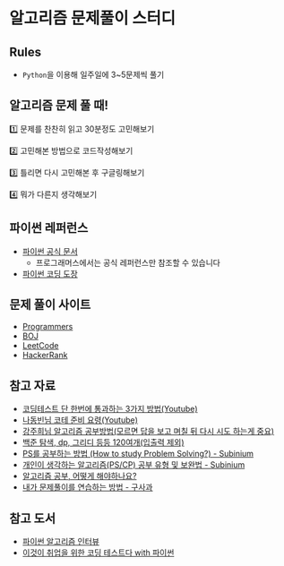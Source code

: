 # 알고리즘 문제풀이 스터디
## Rules
- `Python`을 이용해 일주일에 3~5문제씩 풀기

## 알고리즘 문제 풀 때!
1️⃣ 문제를 찬찬히 읽고 30분정도 고민해보기

2️⃣ 고민해본 방법으로 코드작성해보기

3️⃣ 틀리면 다시 고민해본 후 구글링해보기

4️⃣ 뭐가 다른지 생각해보기

## 파이썬 레퍼런스
- [파이썬 공식 문서](https://docs.python.org/ko/3/)
	- 프로그래머스에서는 공식 레퍼런스만 참조할 수 있습니다
- [파이썬 코딩 도장](https://dojang.io/course/view.php?id=7)

## 문제 풀이 사이트
- [Programmers](https://programmers.co.kr/learn/challenges)
- [BOJ](https://www.acmicpc.net/)
- [LeetCode](https://leetcode.com/)
- [HackerRank](https://www.hackerrank.com/dashboard)

## 참고 자료
- [코딩테스트 단 한번에 통과하는 3가지 방법(Youtube)](https://www.youtube.com/watch?v=BHEVExiUFgU)
- [나동빈님 코테 준비 요령(Youtube)](https://www.youtube.com/watch?v=ukkLCl9yBvE)
- [강주희님 알고리즘 공부방법(모르면 답을 보고 며칠 뒤 다시 시도 하는게 중요)](https://medium.com/claudiajkang-life/%EC%95%8C%EA%B3%A0%EB%A6%AC%EC%A6%98-%EC%B4%88%EB%B3%B4%EC%97%90%EC%84%9C-%EB%B2%97%EC%96%B4%EB%82%98%EA%B8%B0-%EC%9C%84%ED%95%9C-%EC%97%AC%EC%A0%95-1ffb6bdfec6b)
- [백준 탐색, dp, 그리디 등등 120여개(입출력 제외)](https://log-laboratory.tistory.com/138)
- [PS를 공부하는 방법 (How to study Problem Solving?) - Subinium](https://subinium.github.io/how-to-study-problem-solving/)
- [개인이 생각하는 알고리즘(PS/CP) 공부 유형 및 보완법 - Subinium](https://subinium.github.io/PS-Study-Types-and-Complements/)
- [알고리즘 공부, 어떻게 해야하나요?](https://baactree.tistory.com/52)
- [내가 문제풀이를 연습하는 방법 - 구사과](https://koosaga.com/217)

## 참고 도서
- [파이썬 알고리즘 인터뷰](http://www.kyobobook.co.kr/product/detailViewKor.laf?ejkGb=KOR&mallGb=KOR&barcode=9791189909178&orderClick=LEa&Kc=)
- [이것이 취업을 위한 코딩 테스트다 with 파이썬](http://www.kyobobook.co.kr/product/detailViewKor.laf?ejkGb=KOR&mallGb=KOR&barcode=9791162243077&orderClick=LEa&Kc=)